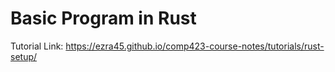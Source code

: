 # Basic Program in Rust

Tutorial Link: https://ezra45.github.io/comp423-course-notes/tutorials/rust-setup/